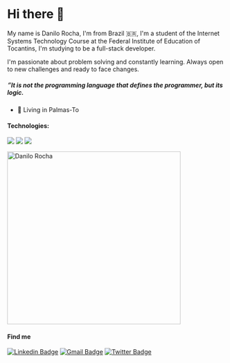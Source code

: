 # Hi there 👋

My name is Danilo Rocha, I'm from Brazil 🇧🇷, I'm a student of the Internet Systems Technology Course at the Federal Institute of Education of Tocantins, I'm studying to be a full-stack developer.

I'm passionate about problem solving and constantly learning. Always open to new challenges and ready to face changes.

#####  ״It is not the programming language that defines the programmer, but its logic.

- 📍 Living in Palmas-To

#### Technologies:
<p>
<img src="https://img.shields.io/badge/html5%20-%23E34F26.svg?&style=for-the-badge&logo=html5&logoColor=white" />
<img src="https://img.shields.io/badge/css3%20-%231572B6.svg?&style=for-the-badge&logo=css3&logoColor=white" />
<img src="https://img.shields.io/badge/javascript%20-%23323330.svg?&style=for-the-badge&logo=javascript&logoColor=%23F7DF1E" />



</p>

<p>
    <img align="center" src="https://github-readme-stats.vercel.app/api?username=danilorocha22&count_private=true&show_icons=true&theme=dark&icon_color=268bd2&title_color=white" alt="Danilo Rocha" width="400"/>
</p>

<h4>Find me</h4>

[![Linkedin Badge](https://img.shields.io/badge/-LinkedIn-blue?style=flat-square&logo=Linkedin&logoColor=white&link=https://www.linkedin.com/in/danilo-rocha-silva-18a52317a/)](https://www.linkedin.com/in/danilo-rocha-silva-18a52317a/)
[![Gmail Badge](https://img.shields.io/badge/-Gmail-c14438?style=flat-square&logo=Gmail&logoColor=white&link=mailto:danilo.rochaa@gmail.com)](mailto:danilo.rochaa@gmail.com)
[![Twitter Badge](https://img.shields.io/badge/-Twitter-blue?style=flat-square&logo=Twitter&logoColor=white&link=https://twitter.com/DaniloRochaSil6)](https://twitter.com/DaniloRochaSil6/)
